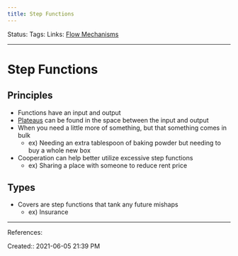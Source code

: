```yaml
---
title: Step Functions
---
```

Status:
Tags:
Links: [Flow Mechanisms](out/flow-mechanisms.md)
___
# Step Functions
## Principles
- Functions have an input and output
- [Plateaus](out/the-plateau-effect.md) can be found in the space between the input and output
- When you need a little more of something, but that something comes in bulk
	- ex) Needing an extra tablespoon of baking powder but needing to buy a whole new box
- Cooperation can help better utilize excessive step functions
	- ex) Sharing a place with someone to reduce rent price
## Types
- Covers are step functions that tank any future mishaps
	- ex) Insurance
___
References:

Created:: 2021-06-05 21:39 PM